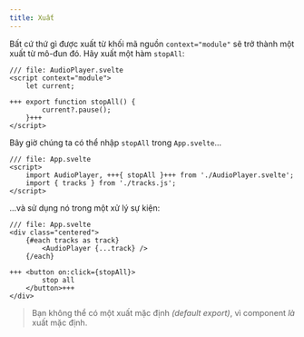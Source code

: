 ```yaml
---
title: Xuất
---
```


Bất cứ thứ gì được xuất từ khối mã nguồn `context="module"` sẽ trở thành một xuất từ mô-đun đó. Hãy xuất một hàm `stopAll`:

```svelte
/// file: AudioPlayer.svelte
<script context="module">
	let current;

+++	export function stopAll() {
		current?.pause();
	}+++
</script>
```

Bây giờ chúng ta có thể nhập `stopAll` trong `App.svelte`...

```svelte
/// file: App.svelte
<script>
	import AudioPlayer, +++{ stopAll }+++ from './AudioPlayer.svelte';
	import { tracks } from './tracks.js';
</script>
```

...và sử dụng nó trong một xử lý sự kiện:

```svelte
/// file: App.svelte
<div class="centered">
	{#each tracks as track}
		<AudioPlayer {...track} />
	{/each}

+++	<button on:click={stopAll}>
		stop all
	</button>+++
</div>
```

> Bạn không thể có một xuất mặc định _(default export)_, vì component _là_ xuất mặc định.

